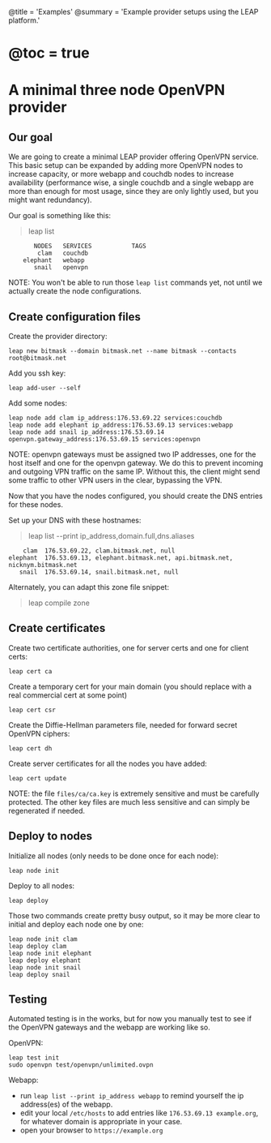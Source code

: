 @title = 'Examples'
@summary = 'Example provider setups using the LEAP platform.'
# @toc = true

A minimal three node OpenVPN provider
=======================================

Our goal
------------------

We are going to create a minimal LEAP provider offering OpenVPN service. This basic setup can be expanded by adding more OpenVPN nodes to increase capacity, or more webapp and couchdb nodes to increase availability (performance wise, a single couchdb and a single webapp are more than enough for most usage, since they are only lightly used, but you might want redundancy).

Our goal is something like this:

> leap list

           NODES   SERVICES           TAGS
            clam   couchdb
        elephant   webapp
           snail   openvpn

NOTE: You won't be able to run those `leap list` commands yet, not until we actually create the node configurations.

Create configuration files
--------------------------------

Create the provider directory:

    leap new bitmask --domain bitmask.net --name bitmask --contacts root@bitmask.net

Add you ssh key:

    leap add-user --self

Add some nodes:

    leap node add clam ip_address:176.53.69.22 services:couchdb
    leap node add elephant ip_address:176.53.69.13 services:webapp
    leap node add snail ip_address:176.53.69.14 openvpn.gateway_address:176.53.69.15 services:openvpn

NOTE: openvpn gateways must be assigned two IP addresses, one for the host itself and one for the openvpn gateway. We do this to prevent incoming and outgoing VPN traffic on the same IP. Without this, the client might send some traffic to other VPN users in the clear, bypassing the VPN.

Now that you have the nodes configured, you should create the DNS entries for these nodes.

Set up your DNS with these hostnames:

> leap list --print ip_address,domain.full,dns.aliases

        clam  176.53.69.22, clam.bitmask.net, null
    elephant  176.53.69.13, elephant.bitmask.net, api.bitmask.net, nicknym.bitmask.net
       snail  176.53.69.14, snail.bitmask.net, null

Alternately, you can adapt this zone file snippet:

> leap compile zone

Create certificates
------------------------------------

Create two certificate authorities, one for server certs and one for client certs:

    leap cert ca

Create a temporary cert for your main domain (you should replace with a real commercial cert at some point)

    leap cert csr

Create the Diffie-Hellman parameters file, needed for forward secret OpenVPN ciphers:

    leap cert dh

Create server certificates for all the nodes you have added:

    leap cert update

NOTE: the file `files/ca/ca.key` is extremely sensitive and must be carefully protected. The other key files are much less sensitive and can simply be regenerated if needed.

Deploy to nodes
------------------------

Initialize all nodes (only needs to be done once for each node):

    leap node init

Deploy to all nodes:

    leap deploy

Those two commands create pretty busy output, so it may be more clear to initial and deploy each node one by one:

    leap node init clam
    leap deploy clam
    leap node init elephant
    leap deploy elephant
    leap node init snail
    leap deploy snail

Testing
--------------------------

Automated testing is in the works, but for now you manually test to see if the OpenVPN gateways and the webapp are working like so.

OpenVPN:

    leap test init
    sudo openvpn test/openvpn/unlimited.ovpn

Webapp:

* run `leap list --print ip_address webapp` to remind yourself the ip address(es) of the webapp.
* edit your local `/etc/hosts` to add entries like `176.53.69.13 example.org`, for whatever domain is appropriate in your case.
* open your browser to `https://example.org`

